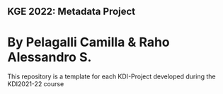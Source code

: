 ## KGE 2022: Metadata Project
# By Pelagalli Camilla & Raho Alessandro S.
This repository is a template for each KDI-Project developed during the KDI2021-22 course
